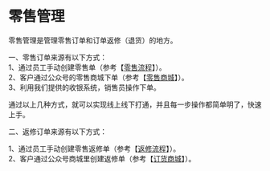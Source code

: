 # 零售管理

零售管理是管理零售订单和订单返修（退货）的地方。

一、零售订单来源有以下方式：  
1、通过员工手动创建零售单（参考【[零售流程](/shang-pin-guan-li/ling-shou/ling-shou-liu-cheng.md)】）。  
2、客户通过公众号的零售商城下单（参考【[零售商城](/微商城/零售商城)】）。  
3、利用我们提供的收银系统，销售员操作下单。

通过以上几种方式，就可以实现线上线下打通，并且每一步操作都简单明了，快速上手。

二、返修订单来源有以下方式：

1、通过员工手动创建零售返修单（参考【[返修流程](/ding-huo/fan-xiu-liu-cheng.md)】）。  
2、客户通过公众号商城里创建返修单（参考【[订货商城](/微商城/订货商城)】）。

